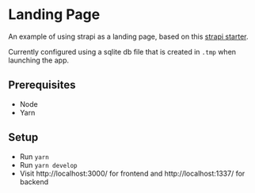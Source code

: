 # Landing Page
An example of using strapi as a landing page, based on this [strapi starter](https://github.com/strapi/strapi-starter-next-corporate).

Currently configured using a sqlite db file that is created in `.tmp` when launching the app. 

## Prerequisites
- Node
- Yarn

## Setup
- Run `yarn`
- Run `yarn develop` 
- Visit http://localhost:3000/ for frontend and http://localhost:1337/ for backend
